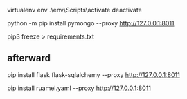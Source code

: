 
virtualenv env
.\env\Scripts\activate
deactivate

python -m pip install pymongo --proxy http://127.0.0.1:8011

<!-- freeze requirement -->
pip3 freeze > requirements.txt




## afterward
pip install flask flask-sqlalchemy --proxy http://127.0.0.1:8011




pip install ruamel.yaml --proxy http://127.0.0.1:8011